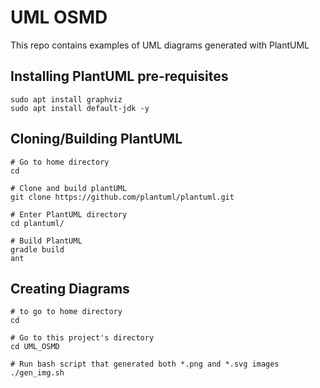 # UML OSMD

This repo contains examples of UML diagrams generated with PlantUML

## Installing PlantUML pre-requisites
```
sudo apt install graphviz
sudo apt install default-jdk -y
```

## Cloning/Building PlantUML
```
# Go to home directory
cd

# Clone and build plantUML
git clone https://github.com/plantuml/plantuml.git

# Enter PlantUML directory
cd plantuml/

# Build PlantUML
gradle build
ant
```

## Creating Diagrams
```
# to go to home directory
cd

# Go to this project's directory
cd UML_OSMD

# Run bash script that generated both *.png and *.svg images
./gen_img.sh
```
